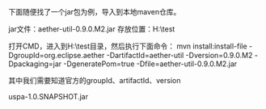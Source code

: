 下面随便找了一个jar包为例，导入到本地maven仓库。

jar文件：aether-util-0.9.0.M2.jar 
存放位置：H:\test

打开CMD，进入到H:\test目录，然后执行下面命令： 
mvn install:install-file -DgroupId=org.eclipse.aether -DartifactId=aether-util -Dversion=0.9.0.M2 -Dpackaging=jar -DgeneratePom=true -Dfile=aether-util-0.9.0.M2.jar

其中我们需要知道官方的groupId、artifactId、version



uspa-1.0.SNAPSHOT.jar



